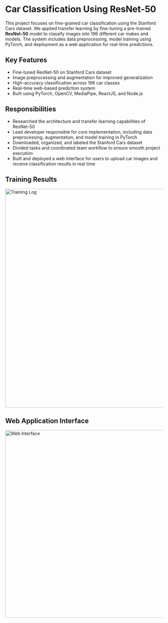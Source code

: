 # Car Classification Using ResNet-50

This project focuses on fine-grained car classification using the Stanford Cars dataset. We applied transfer learning by fine-tuning a pre-trained **ResNet-50** model to classify images into 196 different car makes and models. The system includes data preprocessing, model training using PyTorch, and deployment as a web application for real-time predictions.

## Key Features
- Fine-tuned ResNet-50 on Stanford Cars dataset
- Image preprocessing and augmentation for improved generalization
- High-accuracy classification across 196 car classes
- Real-time web-based prediction system
- Built using PyTorch, OpenCV, MediaPipe, ReactJS, and Node.js

## Responsibilities
- Researched the architecture and transfer learning capabilities of ResNet-50  
- Lead developer responsible for core implementation, including data preprocessing, augmentation, and model training in PyTorch  
- Downloaded, organized, and labeled the Stanford Cars dataset  
- Divided tasks and coordinated team workflow to ensure smooth project execution  
- Built and deployed a web interface for users to upload car images and receive classification results in real time

## Training Results
<img src="https://github.com/xn-dung/Car-Classification/tree/main/asserts/training_result.png" alt="Training Log" width="700"/>

## Web Application Interface
<img src="https://github.com/xn-dung/Car-Classification/tree/main/asserts/web_interface.png" alt="Web Interface" width="600"/>
